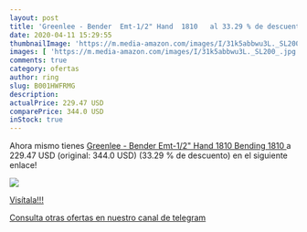 ```yaml
---
layout: post
title: 'Greenlee - Bender  Emt-1/2" Hand  1810   al 33.29 % de descuento'
date: 2020-04-11 15:29:55
thumbnailImage: 'https://m.media-amazon.com/images/I/31k5abbwu3L._SL200_.jpg'
images: [ 'https://m.media-amazon.com/images/I/31k5abbwu3L._SL200_.jpg' ]
comments: true
category: ofertas
author: ring
slug: B001HWFRMG
description:
actualPrice: 229.47 USD
comparePrice: 344.0 USD
inStock: true
---
```


Ahora mismo tienes [Greenlee - Bender  Emt-1/2" Hand  1810   Bending  1810 ](https://www.amazon.com/dp/B001HWFRMG/?tag=redken08-20) a 229.47 USD (original: 344.0 USD) (33.29 %  de descuento) en el siguiente enlace!

[![](https://m.media-amazon.com/images/I/31k5abbwu3L._SL200_.jpg)](https://www.amazon.com/dp/B001HWFRMG/?tag=redken08-20)

[Visítala!!!](https://www.amazon.com/dp/B001HWFRMG/?tag=redken08-20)

[Consulta otras ofertas en nuestro canal de telegram](https://t.me/s/ofertas25)
